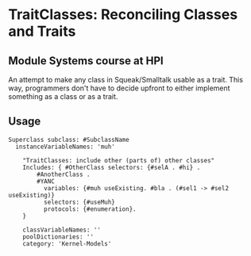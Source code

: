 TraitClasses: Reconciling Classes and Traits
============================================

## Module Systems course at HPI
An attempt to make any class in Squeak/Smalltalk usable as a trait. This way, programmers don't have to decide upfront to either implement 
something as a class or as a trait.

## Usage

```smalltalk
Superclass subclass: #SubclassName
  instanceVariableNames: 'muh'

	"TraitClasses: include other (parts of) other classes"
	Includes: { #OtherClass selectors: {#selA . #hi} .
	    #AnotherClass . 
	    #YANC 
	      variables: {#muh useExisting. #bla . (#sel1 -> #sel2 useExisting)}
	      selectors: {#useMuh}
	      protocols: {#enumeration}.
	}

	classVariableNames: ''
	poolDictionaries: ''
	category: 'Kernel-Models'
```
